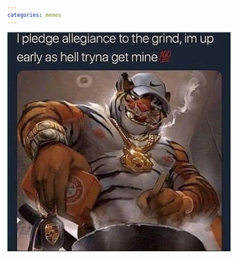 ```yaml
---
categories: memes
---
```


![grind](https://raw.githubusercontent.com/muneer78/muneer78.github.io/master/images/tigergrind.jpg)
